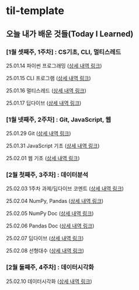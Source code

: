 # til-template

## 오늘 내가 배운 것들(Today I Learned)

### [1월 셋째주, 1주차] : CS기초, CLI, 멀티스레드

25.01.14 파이썬 프로그래밍 ([상세 내역 링크](https://www.notion.so/250121-18275a6ebc0a8080943bcf0b08a193b8?pvs=4))

25.01.15 CLI 프로그램 ([상세 내역 링크](https://www.notion.so/250122-CLI-18275a6ebc0a80d798fbc3ed039d33c7?pvs=4))

25.01.16 멀티스레드 ([상세 내역 링크](https://www.notion.so/250123-18375a6ebc0a80af8c95ce20bc0e87cc?pvs=4))

25.01.17 딥다이브 ([상세 내역 링크](https://www.notion.so/250124-1-18475a6ebc0a809a8ad3e33483e74ce9?pvs=4))

### [1월 넷째주, 2주차] : Git, JavaScript, 웹

25.01.29 Git ([상세 내역 링크](https://www.notion.so/250129-Git-18a75a6ebc0a801a9ef5d27809792365?pvs=4))

25.01.31 JavaScript 기초 ([상세 내역 링크](https://www.notion.so/250131-js-18d75a6ebc0a809c8cb1e9925286e185?pvs=4))

25.02.01 웹 기초 ([상세 내역 링크](https://www.notion.so/250201-18d75a6ebc0a80548c60e33b6a4e9d0c?pvs=4))

### [2월 첫째주, 3주차] : 데이터분석

25.02.03 1주차 과제/딥다이브 코멘트 ([상세 내역 링크](https://www.notion.so/250203-18f75a6ebc0a80778266fbd13e9dc4c0?pvs=4))

25.02.04 NumPy, Pandas ([상세 내역 링크](https://www.notion.so/250204-18f75a6ebc0a80d29431f5c9308bcd99?pvs=4))

25.02.05 NumPy Doc ([상세 내역 링크](https://www.notion.so/250205-NumPy-Doc-19175a6ebc0a8040a52cfe63ea4359d5?pvs=4))

25.02.06 Pandas Doc ([상세 내역 링크](https://www.notion.so/250206-Pandas-Doc-19175a6ebc0a806eb6dad7f9f9fc4c4a?pvs=4))

25.02.07 딥다이브 ([상세 내역 링크](https://www.notion.so/250207-2-19375a6ebc0a80b0b5adeea89005a4dd?pvs=4))

25.02.08 선형대수 ([상세 내역 링크](https://www.notion.so/250208-19375a6ebc0a8045b502c29e4bcba0ea?pvs=4))

### [2월 둘째주, 4주차] : 데이터시각화

25.02.10 데이터시각화 ([상세 내역 링크](https://www.notion.so/250210-19375a6ebc0a800a8475f6ab4d7ad631?pvs=4))
